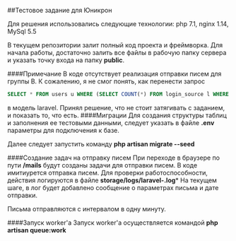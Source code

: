 ##Тестовое задание для Юникрон

Для решения использовались следующие технологии: php 7.1, nginx 1.14, MySql 5.5

В текущем репозитории залит полный код проекта и фреймворка. Для начала работы,
достаточно залить все файлы в рабочую папку сервера и указать точку входа на папку **public**.

####Примечание
В коде отсутствует реализация отправки писем для группы B.
К сожалению, я не смог понять, как перенести запрос
```sql 
SELECT * FROM users u WHERE (SELECT COUNT(*) FROM login_source l WHERE l.user_id = u.id) > 2
```
в модель laravel. Принял решение, что не стоит затягивать с заданием, и показать то, что есть.
####Миграции
Для создания структуры таблиц и заполнения ее тестовыми данными, следует указать в
файле **.env** параметры для подключения к базе.

Далее следует запустить команду **php artisan migrate --seed**

####Создание задач на отправку писем
При переходе в браузере по пути **<site>/mails** будут созданы задачи для отправки писем.
В коде имитиурется отправка писем. Для проверки работоспособности, действия логируются
в файле **storage/logs/laravel-<date>.log***
На текущем шаге, в лог будет добавлено сообщение о параметрах письма и дате отправки.

Письма отправляются с интервалом в одну минуту.

####Запуск worker'a
Запуск worker'a осуществляется командой **php artisan queue:work**
